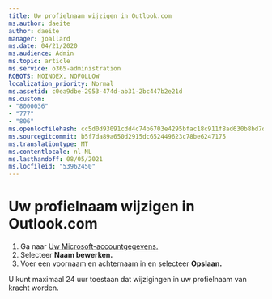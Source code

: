 ```yaml
---
title: Uw profielnaam wijzigen in Outlook.com
ms.author: daeite
author: daeite
manager: joallard
ms.date: 04/21/2020
ms.audience: Admin
ms.topic: article
ms.service: o365-administration
ROBOTS: NOINDEX, NOFOLLOW
localization_priority: Normal
ms.assetid: c0ea9dbe-2953-474d-ab31-2bc447b2e21d
ms.custom:
- "8000036"
- "777"
- "806"
ms.openlocfilehash: cc5d0d93091cdd4c74b6703e4295bfac18c911f8ad630b8bd7db5a17b1ffb9d0
ms.sourcegitcommit: b5f7da89a650d2915dc652449623c78be6247175
ms.translationtype: MT
ms.contentlocale: nl-NL
ms.lasthandoff: 08/05/2021
ms.locfileid: "53962450"
---
```

# <a name="change-your-profile-name-in-outlookcom"></a>Uw profielnaam wijzigen in Outlook.com

1. Ga naar [Uw Microsoft-accountgegevens.](https://go.microsoft.com/fwlink/p/?linkid=860841)
2. Selecteer **Naam bewerken.**
3. Voer een voornaam en achternaam in en selecteer **Opslaan.**

U kunt maximaal 24 uur toestaan dat wijzigingen in uw profielnaam van kracht worden.